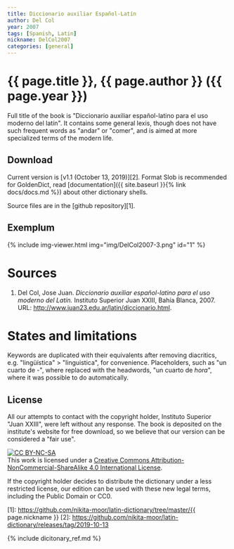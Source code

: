 ```yaml
---
title: Diccionario auxiliar Español-Latín
author: Del Col
year: 2007
tags: [Spanish, Latin]
nickname: DelCol2007
categories: [general]
---
```

# {{ page.title }}, {{ page.author }} ({{ page.year }})

Full title of the book is "Diccionario auxiliar español-latino para el uso moderno del latín". It contains some general lexis, though does not have such frequent words as "andar" or "comer", and is aimed at more specialized terms of the modern life.


## Download

Current version is [v1.1 (October 13, 2019)][2]. Format Slob is recommended for GoldenDict, read [documentation]({{ site.baseurl }}{% link docs/docs.md %}) about other dictionary shells.

Source files are in the [github repository][1].


## Exemplum

{% include img-viewer.html img="img/DelCol2007-3.png" id="1" %}


# Sources

1. Del Col, Jose Juan. _Diccionario auxiliar español-latino para el uso moderno del Latín._ Instituto Superior Juan XXIII, Bahía Blanca, 2007. URL: <http://www.juan23.edu.ar/latin/diccionario.html>.


# States and limitations

Keywords are duplicated with their equivalents after removing diacritics, e.g. "lingüística" > "linguistica", for convenience. Placeholders, such as "un cuarto de -", where replaced with the headwords, "un cuarto de _hora_", where it was possible to do automatically.


## License

All our attempts to contact with the copyright holder, Instituto Superior "Juan XXIII", were left without any response. The book is deposited on the institute's website for free download, so we believe that our version can be considered a "fair use".

[![CC BY-NC-SA](https://i.creativecommons.org/l/by-nc-sa/4.0/88x31.png)](http://creativecommons.org/licenses/by-nc-sa/4.0/)\
This work is licensed under a [Creative Commons Attribution-NonCommercial-ShareAlike 4.0 International License](http://creativecommons.org/licenses/by-nc-sa/4.0/).

If the copyright holder decides to distribute the dictionary under a less restricted license, our edition can be used with these new legal terms, including the Public Domain or CC0.


[1]: https://github.com/nikita-moor/latin-dictionary/tree/master/{{ page.nickname }}
[2]: https://github.com/nikita-moor/latin-dictionary/releases/tag/2019-10-13

{% include dicitonary_ref.md %}

